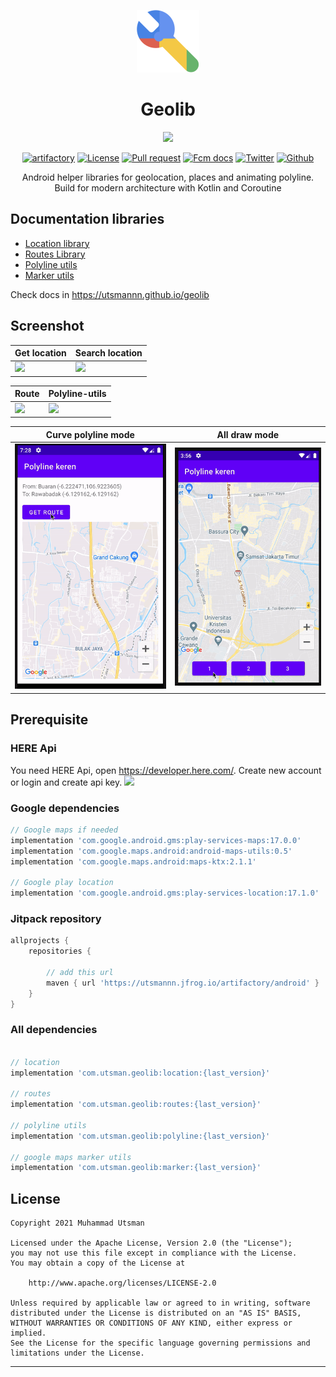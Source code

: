 
<p align="center">
  <img src="docs/static/img/icon/geolib.svg"></img>
  <h1 align="center">Geolib</h1>
</p>

<p align="center">
  <img src="https://images.unsplash.com/photo-1508982173255-9864289f25a1?ixid=MXwxMjA3fDB8MHxwaG90by1wYWdlfHx8fGVufDB8fHw%3D&ixlib=rb-1.2.1&auto=format&fit=crop&w=900&q=80"/>
</p>

<p align="center">
  <a href="https://utsmannn.jfrog.io/artifactory/android/com/utsman/geolib/location/"><img alt="artifactory" src="https://artifactory-badge.herokuapp.com/artifactory?url=https://utsmannn.jfrog.io/artifactory/android/com/utsman/geolib/location/"></a>
  <a href="LICENSE"><img alt="License" src="https://img.shields.io/badge/License-Apache%202.0-blue.svg"></a>
  <a href="https://github.com/utsmannn/geolib/pulls"><img alt="Pull request" src="https://img.shields.io/badge/PRs-welcome-brightgreen.svg?style=flat"></a>
  <a href="https://developer.android.com/kotlin"><img alt="Fcm docs" src="https://img.shields.io/badge/Kotlin-Coroutine-orange?logo=kotlin&style=flat"></a>
  <a href="https://twitter.com/utsmannn"><img alt="Twitter" src="https://img.shields.io/twitter/follow/utsmannn"></a>
  <a href="https://github.com/utsmannn"><img alt="Github" src="https://img.shields.io/github/followers/utsmannn?label=follow&style=social"></a>
  <p align="center">Android helper libraries for geolocation, places and animating polyline. <br>Build for modern architecture with Kotlin and Coroutine</p>
</p>


## Documentation libraries
- [Location library](https://utsmannn.github.io/geolib/docs/artifacts/location-lib)
- [Routes Library](https://utsmannn.github.io/geolib/docs/artifacts/routes-lib)
- [Polyline utils](https://utsmannn.github.io/geolib/docs/artifacts/polyline-help)
- [Marker utils](https://utsmannn.github.io/geolib/docs/artifacts/marker-lib)

Check docs in https://utsmannn.github.io/geolib

## Screenshot
|Get location|Search location|
|---|---|
|![](images/current_location.gif)|![](images/search_location.gif)|

|Route|Polyline-utils|
|---|---|
|![](images/route.gif)|![](images/polyline_animate.gif)|

|Curve polyline mode| All draw mode|
|---|---|
|![](images/polyline_curve.gif)|![](images/draw_polyline.gif)|

## Prerequisite
### HERE Api
You need HERE Api, open https://developer.here.com/. Create new account or login and create api key.
![](images/here_api.png)

### Google dependencies
```groovy
// Google maps if needed
implementation 'com.google.android.gms:play-services-maps:17.0.0'
implementation 'com.google.maps.android:android-maps-utils:0.5'
implementation 'com.google.maps.android:maps-ktx:2.1.1'

// Google play location
implementation 'com.google.android.gms:play-services-location:17.1.0'
```

### Jitpack repository
```groovy
allprojects {
    repositories {

        // add this url
        maven { url 'https://utsmannn.jfrog.io/artifactory/android' }
    }
}
```

### All dependencies
```groovy

// location
implementation 'com.utsman.geolib:location:{last_version}'

// routes
implementation 'com.utsman.geolib:routes:{last_version}'

// polyline utils
implementation 'com.utsman.geolib:polyline:{last_version}'

// google maps marker utils
implementation 'com.utsman.geolib:marker:{last_version}'
```

## License
```
Copyright 2021 Muhammad Utsman

Licensed under the Apache License, Version 2.0 (the "License");
you may not use this file except in compliance with the License.
You may obtain a copy of the License at

    http://www.apache.org/licenses/LICENSE-2.0

Unless required by applicable law or agreed to in writing, software
distributed under the License is distributed on an "AS IS" BASIS,
WITHOUT WARRANTIES OR CONDITIONS OF ANY KIND, either express or implied.
See the License for the specific language governing permissions and
limitations under the License.
```
---

